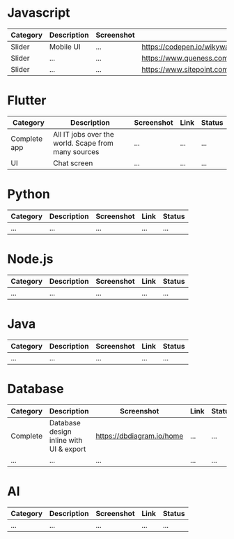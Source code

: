 # Javascript
Category | Description | Screenshot | Link | Status
| - | - | - | - | - |
Slider | Mobile UI | ... | https://codepen.io/wikyware-net/pen/MWpoaRE |
Slider | ... | ... | https://www.queness.com/resources/html/newsslider/index.html |
Slider | ... | ... | https://www.sitepoint.com/100-jquery-sliders-part2/ |


# Flutter
Category | Description | Screenshot | Link | Status
| - | - | - | - | - |
Complete app | All IT jobs over the world. Scape from many sources | ... | ... | ...
UI | Chat screen | ... | ... | ...

# Python
Category | Description | Screenshot | Link | Status
| - | - | - | - | - |
... | ... | ... | ... | ...

# Node.js
Category | Description | Screenshot | Link | Status
| - | - | - | - | - |
... | ... | ... | ... | ...

# Java
Category | Description | Screenshot | Link | Status
| - | - | - | - | - |
... | ... | ... | ... | ...

# Database
Category | Description | Screenshot | Link | Status
| - | - | - | - | - |
Complete | Database design inline with UI & export | https://dbdiagram.io/home | ... | ...
... | ... | ... | ... | ...



# AI
Category | Description | Screenshot | Link | Status
| - | - | - | - | - |
... | ... | ... | ... | ...


